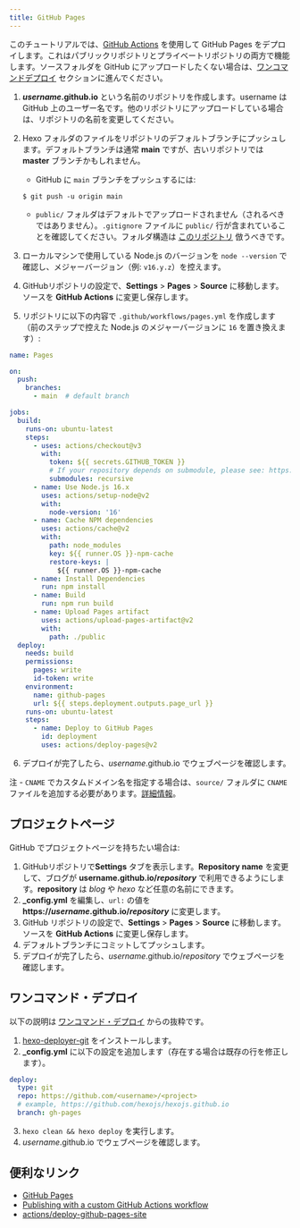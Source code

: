 ```yaml
---
title: GitHub Pages
---
```


このチュートリアルでは、[GitHub Actions](https://docs.github.com/en/actions) を使用して GitHub Pages をデプロイします。これはパブリックリポジトリとプライベートリポジトリの両方で機能します。ソースフォルダを GitHub にアップロードしたくない場合は、[ワンコマンドデプロイ](#ワンコマンド・デプロイ) セクションに進んでください。

1. <b>*username*.github.io</b> という名前のリポジトリを作成します。username は GitHub 上のユーザー名です。他のリポジトリにアップロードしている場合は、リポジトリの名前を変更してください。
2. Hexo フォルダのファイルをリポジトリのデフォルトブランチにプッシュします。デフォルトブランチは通常 **main** ですが、古いリポジトリでは **master** ブランチかもしれません。
   - GitHub に `main` ブランチをプッシュするには:

    ```
    $ git push -u origin main
    ```
   - `public/` フォルダはデフォルトでアップロードされません（されるべきではありません）。`.gitignore` ファイルに `public/` 行が含まれていることを確認してください。フォルダ構造は [このリポジトリ](https://github.com/hexojs/hexo-starter) 倣うべきです。

3. ローカルマシンで使用している Node.js のバージョンを `node --version` で確認し、メジャーバージョン（例: `v16.y.z`）を控えます。
4. GitHubリポジトリの設定で、**Settings** > **Pages** > **Source** に移動します。ソースを **GitHub Actions** に変更し保存します。
5. リポジトリに以下の内容で `.github/workflows/pages.yml` を作成します（前のステップで控えた Node.js のメジャーバージョンに `16` を置き換えます）:

```yml .github/workflows/pages.yml
name: Pages

on:
  push:
    branches:
      - main  # default branch

jobs:
  build:
    runs-on: ubuntu-latest
    steps:
      - uses: actions/checkout@v3
        with:
          token: ${{ secrets.GITHUB_TOKEN }}
          # If your repository depends on submodule, please see: https://github.com/actions/checkout
          submodules: recursive
      - name: Use Node.js 16.x
        uses: actions/setup-node@v2
        with:
          node-version: '16'
      - name: Cache NPM dependencies
        uses: actions/cache@v2
        with:
          path: node_modules
          key: ${{ runner.OS }}-npm-cache
          restore-keys: |
            ${{ runner.OS }}-npm-cache
      - name: Install Dependencies
        run: npm install
      - name: Build
        run: npm run build
      - name: Upload Pages artifact
        uses: actions/upload-pages-artifact@v2
        with:
          path: ./public
  deploy:
    needs: build
    permissions:
      pages: write
      id-token: write
    environment:
      name: github-pages
      url: ${{ steps.deployment.outputs.page_url }}
    runs-on: ubuntu-latest
    steps:
      - name: Deploy to GitHub Pages
        id: deployment
        uses: actions/deploy-pages@v2
```

6. デプロイが完了したら、*username*.github.io でウェブページを確認します。

注 - `CNAME` でカスタムドメイン名を指定する場合は、`source/` フォルダに `CNAME` ファイルを追加する必要があります。[詳細情報](https://docs.github.com/ja/pages/configuring-a-custom-domain-for-your-github-pages-site/managing-a-custom-domain-for-your-github-pages-site)。

## プロジェクトページ

GitHub でプロジェクトページを持ちたい場合は:

1. GitHubリポジトリで**Settings** タブを表示します。**Repository name** を変更して、ブログが <b>username.github.io/*repository*</b> で利用できるようにします。**repository** は *blog* や *hexo* など任意の名前にできます。
2. **_config.yml** を編集し、`url:` の値を <b>https://*username*.github.io/*repository*</b> に変更します。
3. GitHub リポジトリの設定で、**Settings** > **Pages** > **Source** に移動します。ソースを **GitHub Actions** に変更し保存します。
4. デフォルトブランチにコミットしてプッシュします。
5. デプロイが完了したら、*username*.github.io/*repository* でウェブページを確認します。

## ワンコマンド・デプロイ

以下の説明は [ワンコマンド・デプロイ](../docs/one-command-deployment) からの抜粋です。

1. [hexo-deployer-git](https://github.com/hexojs/hexo-deployer-git) をインストールします。
2. **_config.yml** に以下の設定を追加します（存在する場合は既存の行を修正します）。

  ``` yml
  deploy:
    type: git
    repo: https://github.com/<username>/<project>
    # example, https://github.com/hexojs/hexojs.github.io
    branch: gh-pages
  ```

3. `hexo clean && hexo deploy` を実行します。
4. *username*.github.io でウェブページを確認します。

## 便利なリンク

- [GitHub Pages](https://docs.github.com/en/pages)
- [Publishing with a custom GitHub Actions workflow](https://docs.github.com/en/pages/getting-started-with-github-pages/configuring-a-publishing-source-for-your-github-pages-site#publishing-with-a-custom-github-actions-workflow)
- [actions/deploy-github-pages-site](https://github.com/marketplace/actions/deploy-github-pages-site)
